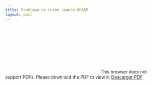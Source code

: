 ```yaml
---
title: Problema de ruteo usando GRASP
layout: post
---
```



<object data='PDF/Reporte_Optimizacion.pdf' type="application/pdf" width="700px" height="700px">
    <embed src='PDF/Reporte_Optimizacion.pdf'>
  This browser does not support PDFs. Please download the PDF to view it: <a href='PDF/Reporte_Optimizacion.pdf'> Descargar PDF </a>
    </embed>
</object>